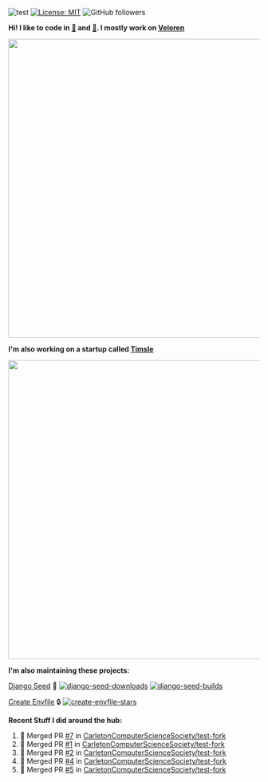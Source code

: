 ![test](https://hits.seeyoufarm.com/api/count/incr/badge.svg?url=https://github.com/AngelOnFira)
[![License: MIT](https://img.shields.io/badge/License-MIT-yellow.svg)](https://opensource.org/licenses/MIT)
![GitHub followers](https://img.shields.io/github/followers/angelonfira?style=social)

**Hi! I like to code in [:crab:](https://www.rust-lang.org/) and [:snake:](https://www.python.org/). I mostly work on [Veloren](https://veloren.net)**

<p align="center">
  <img width="600" src="https://media.discordapp.net/attachments/444005079410802699/730566298073038949/rsz_5f0656b6aa176.png">
</p>

**I'm also working on a startup called [Timsle](https://timsle.com)**

<p align="center">
  <img width="600" src="https://media.discordapp.net/attachments/444005079410802699/730566842674053130/rsz_5f0657242abb4.png">
</p>

**I'm also maintaining these projects:**

[Django Seed](https://github.com/Brobin/django-seed)
:seedling:
[![django-seed-downloads](https://pepy.tech/badge/django-seed)](https://pepy.tech/project/django-seed)
[![django-seed-builds](https://github.com/Brobin/django-seed/workflows/Test/badge.svg)](https://github.com/Brobin/django-seed)

[Create Envfile](https://github.com/SpicyPizza/create-envfile)
:lock:
[![create-envfile-stars](https://img.shields.io/github/stars/SpicyPizza/create-envfile?style=social)](https://github.com/SpicyPizza/create-envfile)

**Recent Stuff I did around the hub:**

<!--START_SECTION:activity-->
1. 🎉 Merged PR [#7](https://github.com/CarletonComputerScienceSociety/test-fork/pull/7) in [CarletonComputerScienceSociety/test-fork](https://github.com/CarletonComputerScienceSociety/test-fork)
2. 🎉 Merged PR [#1](https://github.com/CarletonComputerScienceSociety/test-fork/pull/1) in [CarletonComputerScienceSociety/test-fork](https://github.com/CarletonComputerScienceSociety/test-fork)
3. 🎉 Merged PR [#2](https://github.com/CarletonComputerScienceSociety/test-fork/pull/2) in [CarletonComputerScienceSociety/test-fork](https://github.com/CarletonComputerScienceSociety/test-fork)
4. 🎉 Merged PR [#4](https://github.com/CarletonComputerScienceSociety/test-fork/pull/4) in [CarletonComputerScienceSociety/test-fork](https://github.com/CarletonComputerScienceSociety/test-fork)
5. 🎉 Merged PR [#5](https://github.com/CarletonComputerScienceSociety/test-fork/pull/5) in [CarletonComputerScienceSociety/test-fork](https://github.com/CarletonComputerScienceSociety/test-fork)
<!--END_SECTION:activity-->

